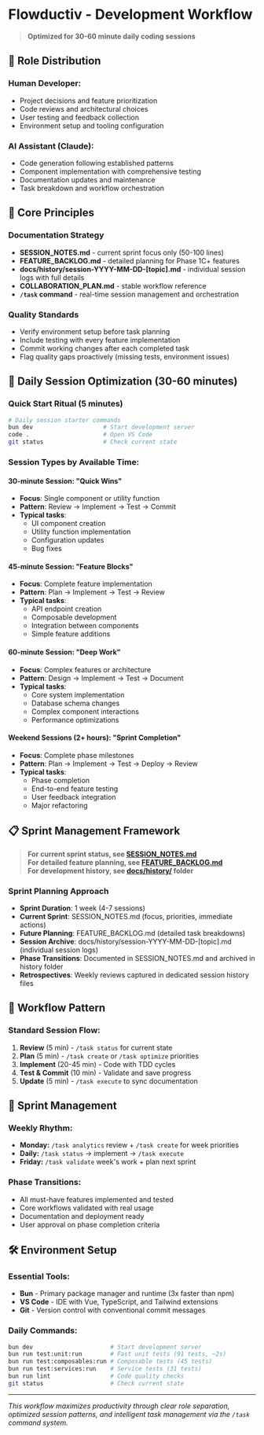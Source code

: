 # Flowductiv - Development Workflow

> **Optimized for 30-60 minute daily coding sessions**

## 🎯 **Role Distribution**

### **Human Developer:**
- Project decisions and feature prioritization
- Code reviews and architectural choices
- User testing and feedback collection
- Environment setup and tooling configuration

### **AI Assistant (Claude):**
- Code generation following established patterns
- Component implementation with comprehensive testing
- Documentation updates and maintenance
- Task breakdown and workflow orchestration

## 🤝 **Core Principles**

### **Documentation Strategy**
- **SESSION_NOTES.md** - current sprint focus only (50-100 lines)
- **FEATURE_BACKLOG.md** - detailed planning for Phase 1C+ features
- **docs/history/session-YYYY-MM-DD-[topic].md** - individual session logs with full details
- **COLLABORATION_PLAN.md** - stable workflow reference
- **`/task` command** - real-time session management and orchestration

### **Quality Standards**
- Verify environment setup before task planning
- Include testing with every feature implementation
- Commit working changes after each completed task
- Flag quality gaps proactively (missing tests, environment issues)

## 📅 **Daily Session Optimization (30-60 minutes)**

### **Quick Start Ritual (5 minutes)**
```bash
# Daily session starter commands
bun dev                    # Start development server
code .                     # Open VS Code
git status                 # Check current state
```

### **Session Types by Available Time:**

#### **30-minute Session: "Quick Wins"**
- **Focus**: Single component or utility function
- **Pattern**: Review → Implement → Test → Commit
- **Typical tasks**: 
  - UI component creation
  - Utility function implementation
  - Configuration updates
  - Bug fixes

#### **45-minute Session: "Feature Blocks"**
- **Focus**: Complete feature implementation
- **Pattern**: Plan → Implement → Test → Review
- **Typical tasks**:
  - API endpoint creation
  - Composable development
  - Integration between components
  - Simple feature additions

#### **60-minute Session: "Deep Work"**
- **Focus**: Complex features or architecture
- **Pattern**: Design → Implement → Test → Document
- **Typical tasks**:
  - Core system implementation
  - Database schema changes
  - Complex component interactions
  - Performance optimizations

#### **Weekend Sessions (2+ hours): "Sprint Completion"**
- **Focus**: Complete phase milestones
- **Pattern**: Plan → Implement → Test → Deploy → Review
- **Typical tasks**:
  - Phase completion
  - End-to-end feature testing
  - User feedback integration
  - Major refactoring

## 📋 **Sprint Management Framework**

> **For current sprint status, see [SESSION_NOTES.md](./SESSION_NOTES.md)**  
> **For detailed feature planning, see [FEATURE_BACKLOG.md](./FEATURE_BACKLOG.md)**  
> **For development history, see [docs/history/](./history/) folder**

### **Sprint Planning Approach**
- **Sprint Duration**: 1 week (4-7 sessions)
- **Current Sprint**: SESSION_NOTES.md (focus, priorities, immediate actions)
- **Future Planning**: FEATURE_BACKLOG.md (detailed task breakdowns)
- **Session Archive**: docs/history/session-YYYY-MM-DD-[topic].md (individual session logs)
- **Phase Transitions**: Documented in SESSION_NOTES.md and archived in history folder
- **Retrospectives**: Weekly reviews captured in dedicated session history files

## 🔄 **Workflow Pattern**

### **Standard Session Flow:**
1. **Review** (5 min) - `/task status` for current state
2. **Plan** (5 min) - `/task create` or `/task optimize` priorities  
3. **Implement** (20-45 min) - Code with TDD cycles
4. **Test & Commit** (10 min) - Validate and save progress
5. **Update** (5 min) - `/task execute` to sync documentation

## 🎯 **Sprint Management**

### **Weekly Rhythm:**
- **Monday:** `/task analytics` review + `/task create` for week priorities
- **Daily:** `/task status` → implement → `/task execute` 
- **Friday:** `/task validate` week's work + plan next sprint

### **Phase Transitions:**
- All must-have features implemented and tested
- Core workflows validated with real usage
- Documentation and deployment ready
- User approval on phase completion criteria

## 🛠️ **Environment Setup**

### **Essential Tools:**

- **Bun** - Primary package manager and runtime (3x faster than npm)
- **VS Code** - IDE with Vue, TypeScript, and Tailwind extensions
- **Git** - Version control with conventional commit messages

### **Daily Commands:**

```bash
bun dev                      # Start development server
bun run test:unit:run        # Fast unit tests (91 tests, ~2s)
bun run test:composables:run # Composable tests (45 tests) 
bun run test:services:run    # Service tests (31 tests)
bun run lint                 # Code quality checks
git status                   # Check current state
```

---

*This workflow maximizes productivity through clear role separation, optimized session patterns, and intelligent task management via the `/task` command system.*